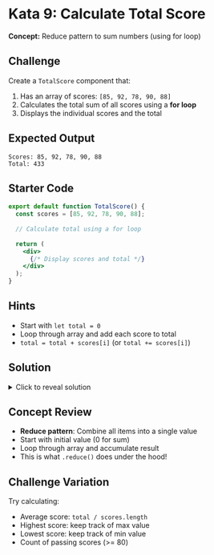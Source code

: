 # Kata 9: Calculate Total Score

**Concept:** Reduce pattern to sum numbers (using for loop)

## Challenge

Create a `TotalScore` component that:
1. Has an array of scores: `[85, 92, 78, 90, 88]`
2. Calculates the total sum of all scores using a **for loop**
3. Displays the individual scores and the total

## Expected Output

```
Scores: 85, 92, 78, 90, 88
Total: 433
```

## Starter Code

```jsx
export default function TotalScore() {
  const scores = [85, 92, 78, 90, 88];
  
  // Calculate total using a for loop
  
  return (
    <div>
      {/* Display scores and total */}
    </div>
  );
}
```

## Hints

- Start with `let total = 0`
- Loop through array and add each score to total
- `total = total + scores[i]` (or `total += scores[i]`)

## Solution

<details>
<summary>Click to reveal solution</summary>

```jsx
export default function TotalScore() {
  const scores = [85, 92, 78, 90, 88];
  
  // REDUCE: Sum all scores using a for loop
  let total = 0;
  for (let i = 0; i < scores.length; i++) {
    total = total + scores[i];
  }
  
  return (
    <div>
      <p>Scores: {scores.join(', ')}</p>
      <p>Total: {total}</p>
    </div>
  );
}
```

</details>

## Concept Review
- **Reduce pattern**: Combine all items into a single value
- Start with initial value (0 for sum)
- Loop through array and accumulate result
- This is what `.reduce()` does under the hood!

## Challenge Variation

Try calculating:
- Average score: `total / scores.length`
- Highest score: keep track of max value
- Lowest score: keep track of min value
- Count of passing scores (>= 80)


